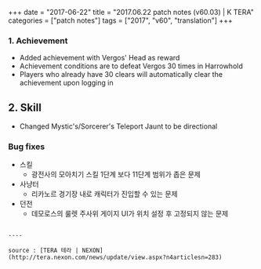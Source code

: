+++
date = "2017-06-22"
title = "2017.06.22 patch notes (v60.03) | K TERA"
categories = ["patch notes"]
tags = ["2017", "v60", "translation"]
+++

### 1. Achievement
- Added achievement with Vergos' Head as reward
- Achievement conditions are to defeat Vergos 30 times in Harrowhold
- Players who already have 30 clears will automatically clear the achievement upon logging in

## 2. Skill
- Changed Mystic's/Sorcerer's Teleport Jaunt to be directional

### Bug fixes
- 스킬
  - 광전사의 모아치기 스킬 1단계 보다 11단계 범위가 좁은 문제
- 사냥터
  - 리카노르 경기장 내로 캐릭터가 진입할 수 있는 문제
- 던전
  - 데모로스의 룰렛 주사위 게이지 UI가 위치 설정 후 고정되지 않는 문제
```

----

source : [TERA 테라 | NEXON](http://tera.nexon.com/news/update/view.aspx?n4articlesn=283)

